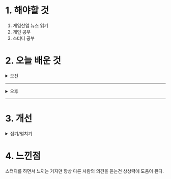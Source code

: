 
# 1. 해야할 것

1. 게임산업 뉴스 읽기 
2. 개인 공부  
3. 스터디 공부



# 2. 오늘 배운 것

<details>
<summary>오전</summary>

## 스터디 공부
![image](https://github.com/user-attachments/assets/430a820c-12f8-42df-bccb-e63cca93a74b)

![image](https://github.com/user-attachments/assets/093a5482-ac06-4777-820e-bf8d949e2d0d)

![image](https://github.com/user-attachments/assets/4eb2fb6c-84f6-4d39-8e4d-c44e487b1ae4)

![image](https://github.com/user-attachments/assets/7d696baa-1cff-47c0-9bd7-d5c4df46f2a5)

![image](https://github.com/user-attachments/assets/7c22a74b-a0f2-49f7-bf75-ead3572a5ea5)

![image](https://github.com/user-attachments/assets/c33b440f-ece6-4412-8f13-9420f5def6a7)

![image](https://github.com/user-attachments/assets/b18d148e-1bf7-492d-94cd-1e19ea286fd2)

![image](https://github.com/user-attachments/assets/31c9cefe-e328-4c91-8080-1e55ba895b28)

</details>

****

<details>
<summary>오후</summary>

## 스터디
![image](https://github.com/user-attachments/assets/80d856d6-d63f-470b-97e0-aace2dca3afe)

![image](https://github.com/user-attachments/assets/0d119106-19c9-4331-88ab-b8e451c731b3)

![image](https://github.com/user-attachments/assets/d140341f-e950-4508-9da0-f2ee2d15dc8a)

</details>

****


# 3. 개선


<details>
<summary>접기/펼치기</summary>


</details>



# 4. 느낀점
스터디를 하면서 느끼는 거지만 항상 다른 사람의 의견을 듣는건 상상력에 도움이 된다.

